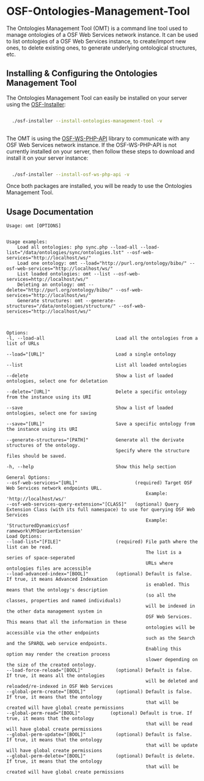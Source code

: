 OSF-Ontologies-Management-Tool
==================================

The Ontologies Management Tool (OMT) is a command line tool used to manage ontologies of a OSF Web Services network instance. It can be used to list ontologies of a OSF Web Services instance, to create/import new ones, to delete existing ones, to generate underlying ontological structures, etc.


Installing & Configuring the Ontologies Management Tool
-----------------------------------------------------

The Ontologies Management Tool can easily be installed on your server using the [OSF-Installer](https://github.com/structureddynamics/Open-Semantic-Framework-Installer):

```bash

  ./osf-installer --install-ontologies-management-tool -v
  
```

The OMT is using the [OSF-WS-PHP-API](https://github.com/structureddynamics/OSF-WS-PHP-API) library to communicate with any OSF Web Services network instance. If the OSF-WS-PHP-API is not currently installed on your server, then follow these steps to download and install it on your server instance:

```bash

  ./osf-installer --install-osf-ws-php-api -v 

```

Once both packages are installed, you will be ready to use the Ontologies Management Tool.

Usage Documentation
-------------------
```
Usage: omt [OPTIONS]


Usage examples:
    Load all ontologies: php sync.php --load-all --load-list="/data/ontologies/sync/ontologies.lst" --osf-web-services="http://localhost/ws/"
    Load one ontology: omt --load="http://purl.org/ontology/bibo/" --osf-web-services="http://localhost/ws/"
    List loaded ontologies: omt --list --osf-web-services=http://localhost/ws/"
    Deleting an ontology: omt --delete="http://purl.org/ontology/bibo/" --osf-web-services="http://localhost/ws/"
    Generate structures: omt --generate-structures="/data/ontologies/structure/" --osf-web-services="http://localhost/ws/"



Options:
-l, --load-all                          Load all the ontologies from a list of URLs

--load="[URL]"                          Load a single ontology

--list                                  List all loaded ontologies

--delete                                Show a list of loaded ontologies, select one for deletation

--delete="[URL]"                        Delete a specific ontology from the instance using its URI

--save                                  Show a list of loaded ontologies, select one for saving

--save="[URL]"                          Save a specific ontology from the instance using its URI

--generate-structures="[PATH]"          Generate all the derivate structures of the ontology.
                                        Specify where the structure files should be saved.

-h, --help                              Show this help section

General Options:
--osf-web-services="[URL]"                     (required) Target OSF Web Services network endpoints URL.
                                                   Example: 'http://localhost/ws/'
--osf-web-services-query-extension="[CLASS]"   (optional) Query Extension Class (with its full namespace) to use for querying OSF Web Services
                                                   Example: 'StructuredDynamics\osf
ramework\MYQuerierExtension'
Load Options:
--load-list="[FILE]"                    (required) File path where the list can be read.
                                                   The list is a series of space-seperated
                                                   URLs where ontologies files are accessible
--load-advanced-index="[BOOL]"          (optional) Default is false. If true, it means Advanced Indexation
                                                   is enabled. This means that the ontology's description
                                                   (so all the classes, properties and named individuals)
                                                   will be indexed in the other data management system in
                                                   OSF Web Services. This means that all the information in these
                                                   ontologies will be accessible via the other endpoints
                                                   such as the Search and the SPARQL web service endpoints.
                                                   Enabling this option may render the creation process
                                                   slower depending on the size of the created ontology.
--load-force-reload="[BOOL]"            (optional) Default is false. If true, it means all the ontologies
                                                   will be deleted and reloaded/re-indexed in OSF Web Services
--global-perm-create="[BOOL]"           (optional) Default is false. If true, it means that the ontology
                                                   that will be created will have global create permissions
--global-perm-read="[BOOL]"           (optional) Default is true. If true, it means that the ontology
                                                   that will be read will have global create permissions
--global-perm-update="[BOOL]"           (optional) Default is false. If true, it means that the ontology
                                                   that will be update will have global create permissions
--global-perm-delete="[BOOL]"           (optional) Default is delete. If true, it means that the ontology
                                                   that will be created will have global create permissions
```